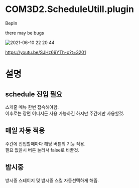 # COM3D2.ScheduleUtill.plugin
BepIn

there may be bugs

![2021-06-10 22 20 44](https://user-images.githubusercontent.com/20321215/121533071-e1320e00-ca3a-11eb-8322-47cc1882598d.png)

https://youtu.be/SJHz69YTh-o?t=3201


# 설명

## schedule 진입 필요

스케줄 메뉴 한번 접속해야함.  
이후로는 장면 어디서든 사용 가능하긴 하지만 주간에만 사용할것.  


## 매일 자동 적용

주간에 진입할때마다 해당 버튼의 기능 적용.  
필요 없을시 버튼 눌러서 false로 바꿀것.  


## 밤시중

방시중 스테이지 및 밤시중 스킬 자동선택하게 해줌.  

